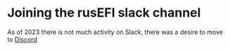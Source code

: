 # Joining the rusEFI slack channel

As of 2023 there is not much activity on Slack, there was a desire to move to [Discord](Discord)